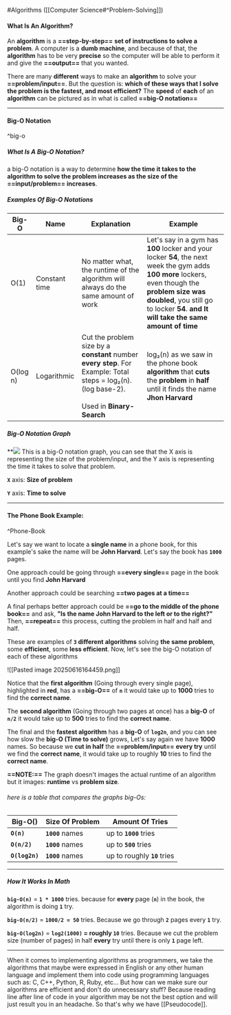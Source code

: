 #Algorithms
([[Computer Science#^Problem-Solving]])
#### **What Is An Algorithm?**

An **algorithm** is a **==step-by-step==** **set of instructions to solve a problem**.
A computer is a **dumb machine**, and because of that, the **algorithm** has to be very **precise** so the computer will be able to perform it and give the **==output==** that you wanted.

There are many **different** ways to make an **algorithm** to solve your **==problem/input==**. But the question is: **which of these ways that I solve the problem is the fastest, and most efficient?**
The **speed** of **each** of an **algorithm** can be pictured as in what is called 
**==big-O notation==**


---
#### **Big-O Notation**

^big-o

##### **What Is A Big-O Notation?**
a big-O notation is a way to determine **how the time it takes to the algorithm to solve the problem increases as the size of the 
==input/problem== increases**. 

##### **Examples Of Big-O Notations**

| Big-O    | Name          | Explanation                                                                                                                                      | Example                                                                                                                                                                                                                                      |
| -------- | ------------- | ------------------------------------------------------------------------------------------------------------------------------------------------ | -------------------------------------------------------------------------------------------------------------------------------------------------------------------------------------------------------------------------------------------- |
| O(1)     | Constant time | No matter what, the runtime of the algorithm will always do the same amount of work                                                              | Let's say in a gym has **100** locker and your locker **54**, the next week the gym adds **100** **more** lockers, even though the **problem size was doubled**, you still go to locker **54**. **and It will take the same amount of time** |
| O(log n) | Logarithmic   | Cut the problem size by a **constant** number **every step**. For Example: Total steps = log₂(n). (log base-2).<br><br>Used in **Binary-Search** | log₂(n) as we saw in the phone book **algorithm** that **cuts** the **problem** in **half** until it finds the name **Jhon Harvard**                                                                                                         |
##### **Big-O Notation Graph**
**![](https://lh7-rt.googleusercontent.com/slidesz/AGV_vUfZpWEFUjgYPtoeX1tet6HAqrwkFUaNv_LZ1v-uhmPMvoq0VCukYlslAOImRqayYVHEjhSfPaW-K7SY3GjztlIxsmf52jS6XXo4L7A0FpYe8bs9d0wTtOKerpE0uBVqq7So6AnDT38jpcu35P-EE96pckCTDJPn=s2048?key=13zS9y-MjjTHuAQkELahQA)
 This is a big-O notation graph, you can see that the X axis is representing the size of the problem/input, and the Y axis is representing the time it takes to solve that problem.
 
 **`X`** axis: **Size of problem**
 
 **`Y`** axis: **Time to solve**

---
 

#### **The Phone Book Example:**

^Phone-Book

Let's say we want to locate a **single name** in a phone book, for this example's sake the name will be **John Harvard**. Let's say the book has **`1000`** pages.

One approach could be going through **==every single==** page in the book until you find **John Harvard**

Another approach could be searching **==two pages at a time==**

A final perhaps better approach could be **==go to the middle of the phone book==** 
and ask, **"Is the name John Harvard to the left or to the right?"** Then, **==repeat==** this process, cutting the problem in half and half and half.

These are examples of **`3` different** **algorithms** solving **the same problem**, some **efficient**, some **less efficient**. Now, let's see the big-O notation of each of these algorithms

![[Pasted image 20250616164459.png]]

 Notice that the **first algorithm** (Going through every single page), 
 highlighted in **red**, has a **==big-O==** of **`n`** it would take up to **1000** tries to find the **correct name**. 
 
 The **second algorithm** (Going through two pages at once) has a **big-O** of **`n/2`** 
 it would take up to **500** tries to find the **correct name**. 
 
 The final and the **fastest algorithm** has a **big-O** of **`log2n`**, and you can see how slow the **big-O (Time to solve)** grows, Let's say again we have **1000** names. So because we **cut in half** the **==problem/input==** **every try** until we find the **correct name**, it would take up to roughly **10** tries to find the **correct name**.


**==NOTE:==** The graph doesn't images the actual runtime of an algorithm but it images: 
**runtime** vs **problem size**.
###### here is a table that compares the graphs big-Os:

| **Big-O()**    | **Size Of Problem** | **Amount Of Tries**          |
| -------------- | ------------------- | ---------------------------- |
| **`O(n)`**     | **`1000`** names    | up to **`1000`** tries       |
| **`O(n/2)`**   | **`1000`** names    | up to **`500`** tries        |
| **`O(log2n)`** | **`1000`** names    | up to roughly **`10`** tries |

---
##### **How It Works In Math**

**`big-O(n)`** = **`1 * 1000`** tries. because for **every** page (**`n`**) in the book, the algorithm is doing **`1`** try.
 
**`big-O(n/2)`** = **`1000/2 = 50`** tries. Because we go through **`2`** pages every **`1`** try. 

**`big-O(log2n)`** = **`log2(1000)` = roughly `10`** tries. Because we cut the 
problem size (number of pages) in half **every** try until there is only **`1`** page left. 

---

When it comes to implementing algorithms as programmers, we take the algorithms that maybe were expressed in English or any other human language and implement them into code using programming languages such as: C, C++, Python, R, Ruby, etc...
But how can we make sure our algorithms are efficient and don't do unnecessary stuff? Because reading line after line of code in your algorithm may be not the best option and will just result you in an headache. So that's why we have [[Pseudocode]].